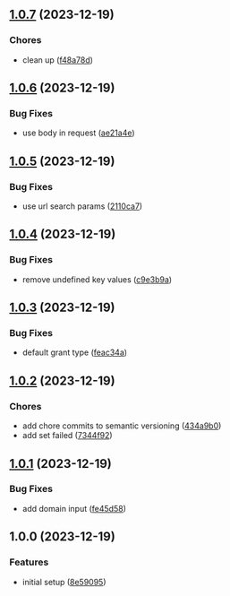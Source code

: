 ## [1.0.7](https://github.com/taylorlroberts7/generate-auth0-token-action/compare/v1.0.6...v1.0.7) (2023-12-19)


### Chores

* clean up ([f48a78d](https://github.com/taylorlroberts7/generate-auth0-token-action/commit/f48a78d5ae08f3a0e742f2c217c22aff6671d0a5))

## [1.0.6](https://github.com/taylorlroberts7/generate-auth0-token-action/compare/v1.0.5...v1.0.6) (2023-12-19)


### Bug Fixes

* use body in request ([ae21a4e](https://github.com/taylorlroberts7/generate-auth0-token-action/commit/ae21a4e5b5528664585eb67715d31020370508ec))

## [1.0.5](https://github.com/taylorlroberts7/generate-auth0-token-action/compare/v1.0.4...v1.0.5) (2023-12-19)


### Bug Fixes

* use url search params ([2110ca7](https://github.com/taylorlroberts7/generate-auth0-token-action/commit/2110ca783daa685996a839177d5b9545fa10315e))

## [1.0.4](https://github.com/taylorlroberts7/generate-auth0-token-action/compare/v1.0.3...v1.0.4) (2023-12-19)


### Bug Fixes

* remove undefined key values ([c9e3b9a](https://github.com/taylorlroberts7/generate-auth0-token-action/commit/c9e3b9aff6b24ab9fa05c0a531bf6b9e7c54ada9))

## [1.0.3](https://github.com/taylorlroberts7/generate-auth0-token-action/compare/v1.0.2...v1.0.3) (2023-12-19)


### Bug Fixes

* default grant type ([feac34a](https://github.com/taylorlroberts7/generate-auth0-token-action/commit/feac34a02a70715862260c61d4b2c6c5f0568c65))

## [1.0.2](https://github.com/taylorlroberts7/generate-auth0-token-action/compare/v1.0.1...v1.0.2) (2023-12-19)


### Chores

* add chore commits to semantic versioning ([434a9b0](https://github.com/taylorlroberts7/generate-auth0-token-action/commit/434a9b05f7859eee616dac4d4ca635c9e33cd608))
* add set failed ([7344f92](https://github.com/taylorlroberts7/generate-auth0-token-action/commit/7344f92dfe4e832bb9f4e04c43a2101af06b4da0))

## [1.0.1](https://github.com/taylorlroberts7/generate-auth0-token-action/compare/v1.0.0...v1.0.1) (2023-12-19)


### Bug Fixes

* add domain input ([fe45d58](https://github.com/taylorlroberts7/generate-auth0-token-action/commit/fe45d5801847aff2624486e8a88d59437aae47e4))

## 1.0.0 (2023-12-19)


### Features

* initial setup ([8e59095](https://github.com/taylorlroberts7/generate-auth0-token-action/commit/8e59095d286acbcfbe8baa482e7ec3a7c6e4dad1))
